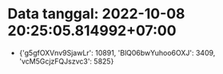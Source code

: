 # Data tanggal: 2022-10-08 20:25:05.814992+07:00

* {'g5gfOXVnv9SjawLr': 10891, 'BlQ06bwYuhoo6OXJ': 3409, 'vcM5GcjzFQJszvc3': 5825}
